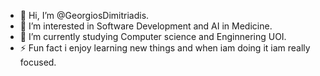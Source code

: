 - 👋 Hi, I’m @GeorgiosDimitriadis.
- 👀 I’m interested in Software Development and AI in Medicine.
- 🌱 I’m currently studying Computer science and Enginnering UOI.
- ⚡ Fun fact i enjoy learning new things and when iam doing it iam really focused.

<!---
GeorgiosDimitriadis/GeorgiosDimitriadis is a ✨ special ✨ repository because its `README.md` (this file) appears on your GitHub profile.
You can click the Preview link to take a look at your changes.
--->
